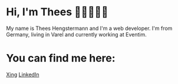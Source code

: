 # Hi, I'm Thees 👋🏼👨🏻‍💻
My name is Thees Hengstermann and I'm a web developer. I'm from Germany, living in Varel and currently working at Eventim.
# You can find me here:
<a href="https://www.xing.com/profile/Thees_Hengstermann">Xing</a>
<a href="https://www.linkedin.com/in/thees-hengstermann/">LinkedIn</a>

<!---
TheesHengstermann/TheesHengstermann is a ✨ special ✨ repository because its `README.md` (this file) appears on your GitHub profile.
You can click the Preview link to take a look at your changes.
--->
